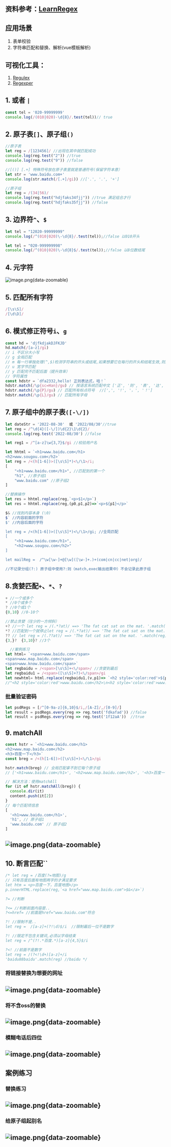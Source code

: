## 资料参考：[LearnRegex](https://github.com/ziishaned/learn-regex/blob/master/translations/README-cn.md)

## 应用场景

1. 表单校验
2. 字符串匹配和替换、解析(vue模板解析)

## 可视化工具：

1. [Regulex](https://jex.im/regulex/#!flags=&re=)
2. [Regexper](https://regexper.com/)

## 1. 或者 `|`

```js
const tel = '020-99999999'
console.log(/(010|020)-\d{8}/.test(tel))// true
```

## 2. 原子表`[]`、原子组`()`

```js
//原子表
let reg = /[123456]/ //出现在其中就匹配成功
console.log(reg.test("2")) //true
console.log(reg.test("9")) //false

//[()] [.+] 特殊符号放在原子表里就是普通符号(保留字符本意）
let str = 'www.baidu.com+'
console.log(str.match(/[.+]/gi)) //['.', '.', '+']

//原子组
let reg = /(34|56)/
console.log(reg.test("hdjfaks34fjj")) //true 满足组合才行
console.log(reg.test("hdjfaks35fjj")) //false
```

## 3. 边界符`^`、`$`

```js
let tel = "12020-99999999"
console.log(/^(010|020)\-\d{8}/.test(tel));//false 以010开头

let tel = "020-999999998"
console.log(/^(010|020)\-\d{8}$/.test(tel));//false 以8位数结尾
```

## 4. 元字符

![image.png](https://zerdocs.oss-cn-shanghai.aliyuncs.com/febasis/202302032157146.png){data-zoomable}

## 5. 匹配所有字符

```js
/[\s\S]/
/[\d\D]/
```

## 6. 模式修正符号`i`、`g`

```js
const hd = 'djfkdjakDJFKJD'
hd.match(/[a-z]/gi)
// i 不区分大小写
// g 全局匹配
// m 每一行单独处理(^,$)检测字符串的开头或结尾,如果想要它在每行的开头和结尾生效,则用m
// u 宽字节匹配
// y 匹配完不匹配后面（提升效率）
// 字符属性
const hdstr = `dfa2332,hello! 正则表达式，哈！`
hdstr.match(/\p{sc=Han}/gu) // 按语言系统匹配中文 ['正', '则', '表', '达', '式',  '哈']
hdstr.match(/\p{P}/gu) // 匹配所有标点符号  //[',', '!', '，', '！']
hdstr.match(/\p{L}/gu) // 匹配所有字母
```

## 7. 原子组中的原子表`([-\/])`

```js
let dateStr = '2022-08-30'  或 '2022/08/30'//true
let reg = /^\d{4}([-\/])\d{2}\1\d{2}/
console.log(reg.test('2022-08/30') //false

let reg1 = /^[a-z]\w{3,7}$/gi //校验用户名

let hhtml = `<h1>www.baidu.com</h1>
<h2>www.sougou.com</h2>`
let reg = /<(h[1-6])>([\s\S]*)<\/\1>/i;
[
    "<h1>www.baidu.com</h1>", //匹配到的第一个
    "h1", //原子组1
    "www.baidu.com" //原子组2
]

//替换操作
let res = hhtml.replace(reg,`<p>$1</p>`)
let res = hhtml.replace(reg,(p0,p1,p2)=>`<p>${p1}</p>`

$& //找到内容本身 (\0)
$` //内容前面的字符
$' //内容后面的字符

let reg = /<(h[1-6])>([\s\S]*)<\/\1>/gi; //全局匹配
[
    "<h1>www.baidu.com</h1>",
    "<h2>www.sougou.com</h2>"
]

let mailReg =  /^\w[\w-]+@[\w]([\w-]+.)+(com|cn|cc|net|org)/

//不记录分组(?:) 原子组中使用?:则（match,exec输出结果中）不会记录此原子组

```

## 8.贪婪匹配`+`、`*`、`?`

```js
+ //一个或多个
* //0个或多个
? //0个或1个
{0,10} //0-10个

//禁止贪婪（往少的一方倾斜）
+? //一个 let reg = /(.*?at)/ ==> 'The fat cat sat on the mat. '.match(reg) ['The fat']
*? //匹配到一个就停止let reg = /(.*?at)/ ==> 'The fat cat sat on the mat. '.match(reg) ['The fat']
?? // let reg = /(.??at)/ ==> 'The fat cat sat on the mat. '.match(reg) ['fat']
{3,}?  {3,10}? //3个

  //案例练习
let html= `<span>www.baidu.com</span>
<span>www.map.baidu.com</span>
<span>www.know.baidu.com</span>`
let regbaidu = /<span>[\s\S]+<\/span>/ //贪婪到最后
let regbaidu1 = /<span>([\s\S]+?)<\/span>/gi
let newhtml= html.replace(regbaidu1,(v,p1)=> `<h2 style='color:red'>${p1}</h2>`)
//"<h2 style='color:red'>www.baidu.com</h2>\n<h2 style='color:red'>www.map.baidu.com</h2>\n<h2 style='color:red'>www.know.baidu.com</h2>"
```

### 批量验证密码

```js
let psdRegs = [/^[0-9a-z]{6,10}$/i,/[A-Z]/,/[0-9]/]
let result = psdRegs.every(reg => reg.test('fdkafad')) //false
let result = psdRegs.every(reg => reg.test('1f12aA'))  //true
```

## 9. matchAll

```js
const hstr = `<h1>www.baidu.com</h1>
<h2>www.map.baidu.com</h2>
<h3>百度一下</h3>`
const breg = /<(h[1-6])>([\s\S]+)<\/\1>/gi

hstr.match(breg) // 全局匹配拿不到它每个原子组
// ['<h1>www.baidu.com</h1>', '<h2>www.map.baidu.com</h2>', '<h3>百度一下</h3>']

// 解决方法：使用matchAll
for (it of hstr.matchAll(breg)) {
  console.dir(it)
  content.push(it[2])
}
// 每个匹配项信息
[
  '<h1>www.baidu.com</h1>',
  'h1', // 原子组1
  'www.baidu.com' // 原子组2
]
```

## ![image.png](https://zerdocs.oss-cn-shanghai.aliyuncs.com/febasis/202302032155273.png){data-zoomable}

## 10. 断言匹配``

```js
/* let reg = /百度(?=地图)/g
// 只有百度后面有地图两字的才满足要求
let htm = <p>百度一下，百度地图</p>
p.innerHTML.replace(reg,`<a href="www.map.baidu.com">$&</a>`)

?= //判断

?<= //判断前面内容是..
?<=href= //前面是href="www.baidu.com"符合

?! //限制不是..
let reg =  /[a-z]+(?!\d)$/i  //限制最后一位不是数字

?! //限定不包含关键词,必须以字母结束
let reg = /^(?!.*百度.*)[a-z]{4,5}$/i

?<! //前面不是数字
let reg = /(?<!\d+)[a-z]+/i
'baidu88baidu'.match(reg) //baidu */
```

### 将链接替换为想要的网址

## ![image.png](https://zerdocs.oss-cn-shanghai.aliyuncs.com/febasis/202302032155274.png){data-zoomable}

### 将不含oss的替换

## ![image.png](https://zerdocs.oss-cn-shanghai.aliyuncs.com/febasis/202302032155275.png){data-zoomable}

### 模糊电话后四位

## ![image.png](https://zerdocs.oss-cn-shanghai.aliyuncs.com/febasis/202302032155277.png){data-zoomable}

## 案例练习

### 替换练习

## ![image.png](https://zerdocs.oss-cn-shanghai.aliyuncs.com/febasis/202302032155279.png){data-zoomable}

### 给原子组起别名

## ![image.png](https://zerdocs.oss-cn-shanghai.aliyuncs.com/febasis/202302032155280.png){data-zoomable}
